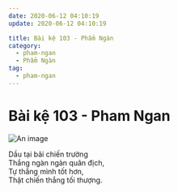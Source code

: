 ```yaml
---
date: 2020-06-12 04:10:19
update: 2020-06-12 04:10:19

title: Bài kệ 103 - Phẩm Ngàn
category:
  - pham-ngan
  - Phẩm Ngàn
tag:
  - pham-ngan
---
```


# Bài kệ 103 - Pham Ngan

![An image](/img/pham-ngan/pham-ngan-103.jpg)

Dầu tại bãi chiến trường<br>Thắng ngàn ngàn quân địch,<br>Tự thắng mình tốt hơn,<br>Thật chiến thắng tối thượng.<br>
